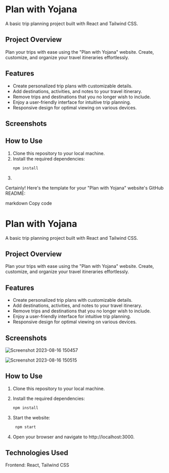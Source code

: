 # Plan with Yojana

A basic trip planning project built with React and Tailwind CSS.

## Project Overview

Plan your trips with ease using the "Plan with Yojana" website. Create, customize, and organize your travel itineraries effortlessly.

## Features

- Create personalized trip plans with customizable details.
- Add destinations, activities, and notes to your travel itinerary.
- Remove trips and destinations that you no longer wish to include.
- Enjoy a user-friendly interface for intuitive trip planning.
- Responsive design for optimal viewing on various devices.

## Screenshots



## How to Use

1. Clone this repository to your local machine.
2. Install the required dependencies:
   ```bash
   npm install
   
   ```
3. 
Certainly! Here's the template for your "Plan with Yojana" website's GitHub README:

markdown
Copy code
# Plan with Yojana

A basic trip planning project built with React and Tailwind CSS.

## Project Overview

Plan your trips with ease using the "Plan with Yojana" website. Create, customize, and organize your travel itineraries effortlessly.

## Features

- Create personalized trip plans with customizable details.
- Add destinations, activities, and notes to your travel itinerary.
- Remove trips and destinations that you no longer wish to include.
- Enjoy a user-friendly interface for intuitive trip planning.
- Responsive design for optimal viewing on various devices.

## Screenshots

![Screenshot 2023-08-16 150457](https://github.com/yojanafegade/Plan-With-Yojana/assets/111518167/71a8507b-ab9a-4568-b403-8bac0cbf3a61)

![Screenshot 2023-08-16 150515](https://github.com/yojanafegade/Plan-With-Yojana/assets/111518167/0828a81c-2120-4a7c-9eb2-dcd845297973)


## How to Use

1. Clone this repository to your local machine.
2. Install the required dependencies:
   
   ```bash
   npm install
   ```
   
3. Start the website:
   ```bash 
    npm start
   ```
4. Open your browser and navigate to http://localhost:3000.

## Technologies Used
  Frontend:
  React, Tailwind CSS

